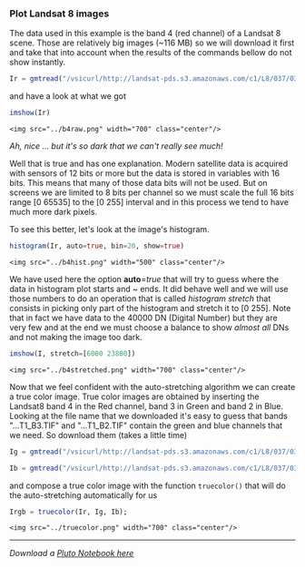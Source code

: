 ### Plot Landsat 8 images

The data used in this example is the band 4 (red channel) of a Landsat 8 scene. Those are relatively big images (~116 MB) so we will download it first and take that into account when the results of the commands bellow do not show instantly.

```julia
Ir = gmtread("/vsicurl/http://landsat-pds.s3.amazonaws.com/c1/L8/037/034/LC08_L1TP_037034_20160712_20170221_01_T1/LC08_L1TP_037034_20160712_20170221_01_T1_B4.TIF");
```

and have a look at what we got

```julia
imshow(Ir)
```

```@raw html
<img src="../b4raw.png" width="700" class="center"/>
```

_Ah, nice ... but it's so dark that we can't really see much!_

Well that is true and has one explanation. Modern satellite data is acquired with sensors of 12 bits or more but the data is stored in variables with 16 bits. This means that many of those data bits will not be used. But on screens we are limited to 8 bits per channel so we must scale the full 16 bits range [0 65535] to the [0 255] interval and in this process we tend to have much more dark pixels.

To see this better, let's look at the image's histogram.

```julia
histogram(Ir, auto=true, bin=20, show=true)
```

```@raw html
<img src="../b4hist.png" width="500" class="center"/>
```

We have used here the option **auto**=*true* that will try to guess where the data in histogram plot starts and ~ ends. It did behave well and we will use those numbers to do an operation that is called *histogram stretch* that consists in picking only part of the histogram and stretch it to [0 255]. Note that in fact we have data to the 40000 DN (Digital Number) but they are very few and at the end we must choose a balance to show *almost all* DNs and not making the image too dark.

```julia
imshow(I, stretch=[6000 23800])
```

```@raw html
<img src="../b4stretched.png" width="700" class="center"/>
```

Now that we feel confident with the auto-stretching algorithm we can create a true color image. True color images
are obtained by inserting the Landsat8 band 4 in the Red channel, band 3 in Green and band 2 in Blue. Looking at
the file name that we downloaded it's easy to guess that bands "...T1_B3.TIF" and "...T1_B2.TIF" contain the
green and blue channels that we need. So download them (takes a little time)

```julia
Ig = gmtread("/vsicurl/http://landsat-pds.s3.amazonaws.com/c1/L8/037/034/LC08_L1TP_037034_20160712_20170221_01_T1/LC08_L1TP_037034_20160712_20170221_01_T1_B3.TIF");

Ib = gmtread("/vsicurl/http://landsat-pds.s3.amazonaws.com/c1/L8/037/034/LC08_L1TP_037034_20160712_20170221_01_T1/LC08_L1TP_037034_20160712_20170221_01_T1_B2.TIF");
```

and compose a true color image with the function `truecolor()` that will do the auto-stretching automatically for us

```julia
Irgb = truecolor(Ir, Ig, Ib);
```

```@raw html
<img src="../truecolor.png" width="700" class="center"/>
```

---

*Download a [Pluto Notebook here](histogram_stretch.jl)*

